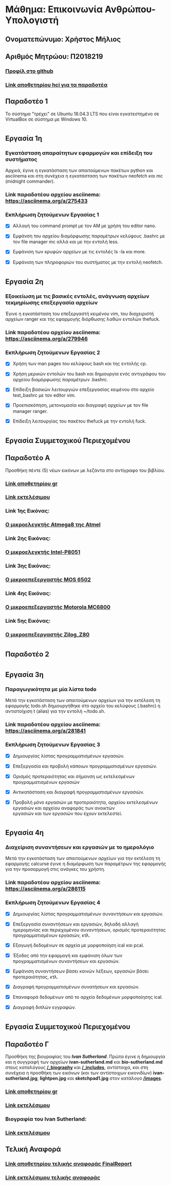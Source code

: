 # Μάθημα: Επικοινωνία Ανθρώπου-Υπολογιστή

## Ονοματεπώνυμο: Χρήστος Μήλιος
## Αριθμός Μητρώου: Π2018219
### [Προφίλ στο github](https://github.com/p18mili1)
### [Link αποθετηρίου hci για τα παραδοτέα](https://github.com/p18mili1/hci)

## Παραδοτέο 1
Το σύστημα "τρέχει" σε Ubuntu 18.04.3 LTS που είναι εγκατεστημένο σε VirtualBox σε σύστημα με Windows 10.
#
## Εργασία 1η
### Εγκατάσταση απαραίτητων εφαρμογών και επίδειξη του συστήματος
Αρχικά, έγινε η εγκατάσταση των απαιτούμενων πακέτων python και asciinema και στη συνέχεια η εγκατάσταση των πακέτων neofetch και mc (midnight commander).

### Link παραδοτέου αρχείου asciinema: https://asciinema.org/a/275433

### Εκπλήρωση ζητούμενων Εργασίας 1

* [x] Αλλαγή του command prompt με τον ΑΜ με χρήση του editor nano.

* [x] Εμφάνση του αρχείου διαμόρφωσης παραμέτρων κελύφους .bashrc με τον file manager mc αλλά και με την εντολή less.

* [x] Εμφάνιση των κρυφών αρχείων με τις εντολές ls -la και more.

* [x] Εμφάνιση των πληροφοριών του συστήματος με την εντολή neofetch.
#
## Εργασία 2η
### Εξοικείωση με τις βασικές εντολές, ανάγνωση αρχείων τεκμηρίωσης επεξεργασία αρχείων
Έγινε η εγκατάσταση του επεξεργαστή κειμένου vim, του διαχειριστή αρχείων ranger και της εφαρμογής διόρθωσης λαθών εντολών thefuck.

### Link παραδοτέου αρχείου asciinema: https://asciinema.org/a/279946

### Εκπλήρωση ζητούμενων Εργασίας 2

* [x] Χρήση των man pages του κελύφους bash και της εντολής cp.

* [x] Χρήση μερικών εντολών του bash και δημιουργία ενός αντιγράφου του αρχείου διαμόρφωσης παραμέτρων .bashrc.

* [x] Επίδειξη βασικών λειτουργιών επεξεργασίας κειμένου στο αρχείο test_bashrc με τον editor vim.

* [x] Προεπισκόπηση, μετονομασία και διαγραφή αρχείων με τον file manager ranger.

* [x] Επίδειξη λειτουργίας του πακέτου thefuck με την εντολή fuck.
#
## Εργασία Συμμετοχικού Περιεχομένου
## Παραδοτέο Α
Προσθήκη πέντε (5) νέων εικόνων με λεζάντα στο αντίγραφο του βιβλίου.

### [Link αποθετηρίου gr](https://github.com/p18mili1/gr)

### [Link εκτελέσιμου](https://p18mili1.github.io/gr)

###  Link 1ης Εικόνας:
### [Ο μικροελεγκτής Atmega8 της Atmel](https://p18mili1.github.io/gr/gallery/Atmel_Atmega8/)

###  Link 2ης Εικόνας: 
### [Ο μικροελεγκτής Intel-P8051](https://p18mili1.github.io/gr/gallery/Intel_P8051/)

###  Link 3ης Εικόνας:
### [Ο μικροεπεξεργαστής MOS 6502](https://p18mili1.github.io/gr/gallery/MOS_6502/)

###  Link 4ης Εικόνας:
### [Ο μικροεπεξεργαστής Motorola MC6800](https://p18mili1.github.io/gr/gallery/Motorola_MC6800)

###  Link 5ης Εικόνας:
### [Ο μικροεπεξεργαστής Zilog_Z80](https://p18mili1.github.io/gr/gallery/Zilog_Z80/)
#
## Παραδοτέο 2
#
## Εργασία 3η
### Παραγωγικότητα με μία λίστα todo
Μετά την εγκατάσταση των απαιτούμενων αρχείων για την εκτέλεση τη εφαρμογής todo.sh δημιουργήθηκε στο αρχείο του κελύφους (.bashrc) η αντιστοίχιση t (alias) για την εντολή ~/todo.sh.

### Link παραδοτέου αρχείου asciinema: https://asciinema.org/a/281841

### Εκπλήρωση ζητούμενων Εργασίας 3

* [x] Δημιουργίας λίστας προγραμματισμένων εργασιών.

* [x] Επεξεργασία και προβολή κάποιων προγραμματισμένων εργασιών.

* [x] Ορισμός προτεραιότητας και σήμανση ως εκτελεσμένων προγραμματισμένων εργασιών 

* [x] Αντικατάσταση και διαγραφή προγραμματισμένων εργασιών.

* [x] Προβολή μόνο εργασιών με προτεραιότητα, αρχείου εκτελεσμένων εργασιών και αρχείου αναφοράς των ανοικτών           
      εργασιών και των εργασιών που έχουν εκτελεστεί.
#
## Εργασία 4η
### Διαχείριση συναντήσεων και εργασιών με το ημερολόγιο
Μετά την εγκατάσταση των απαιτούμενων αρχείων για την εκτέλεση τη εφαρμογής calcurse έγινε η διαμόρφωση των παραμέτρων της εφαρμογής για την προσαρμογή στις ανάγκες του χρήστη.

### Link παραδοτέου αρχείου asciinema: https://asciinema.org/a/286115

### Εκπλήρωση ζητούμενων Εργασίας 4

* [x] Δημιουργίας λίστας προγραμματισμένων συναντήσεων και εργασιών.

* [x] Επεξεργασία συναντήσεων και εργασιών, δηλαδή αλλαγή ημερομηνίας και περιεχομένου συναντήσεων,
     ορισμός προτεραιότητας προγραμματισμένων εργασιών, κτλ.

* [x] Εξαγωγή δεδομένων σε αρχεία με μορφοποίηση ical και pcal. 

* [x] Έξοδος από την εφαρμογή και εμφάνιση όλων των προγραμματισμένων συναντήσεων και εργασιών.

* [x] Εμφάνιση συναντήσεων βάσει κοινών λέξεων, εργασιών βάσει προτεραιότητας, κτλ.

* [x] Διαγραφή προγραμματισμένων συνατήσεων και εργασιών.

* [x] Επαναφορά δεδομένων από το αρχείο δεδομένων μορφοποίησης ical.

* [x] Διαγραφή διπλών εγγραφών.
#
## Εργασία Συμμετοχικού Περιεχομένου
## Παραδοτέο Γ
Προσθήκη της βιογραφίας του  **_Ivan Sutherland_**. Πρώτα έγινε η δημιουργία και η συγγραφή των αρχείων **ivan-sutherland.md** και **bio-sutherland.md** στους καταλόγους **[/\_biography](https://github.com/p18mili1/gr/blob/gh-pages/_biography/)** και **[/\_includes](https://github.com/p18mili1/gr/blob/gh-pages/_includes/)**, αντίστοιχα, και στη συνέχεια η προσθήκη των εικόνων (και των αντίστοιχων εικονιδίων) **ivan-sutherland.jpg**, **lightpen.jpg** και **sketchpad1.jpg** στον κατάλογο **[/images](https://github.com/p18mili1/gr/blob/gh-pages/images/)**.

### [Link αποθετηρίου gr](https://github.com/p18mili1/gr)

### [Link εκτελέσιμου](https://p18mili1.github.io/gr)

###  Βιογραφία του Ivan Sutherland:
### [Link εκτελέσιμου](https://p18mili1.github.io/gr/biography/ivan-sutherland/)
##
## Τελική Αναφορά
### [Link αποθετηρίου τελικής αναφοράς FinalReport](https://github.com/p18mili1/FinalReport)
### [Link εκτελέσιμου τελικής αναφοράς](https://p18mili1.github.io/FinalReport)


